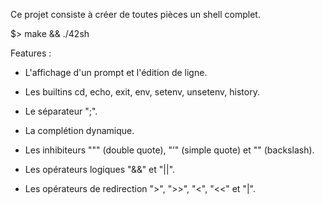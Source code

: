 Ce projet consiste à créer de toutes pièces un shell complet.

$> make && ./42sh

Features :

- L'affichage d'un prompt et l'édition de ligne.

- Les builtins cd, echo, exit, env, setenv, unsetenv, history.

- Le séparateur ";".

- La complétion dynamique.

- Les inhibiteurs """ (double quote), "’" (simple quote) et "\" (backslash).

- Les opérateurs logiques "&&" et "||".

- Les opérateurs de redirection ">", ">>", "<", "<<" et "|".

